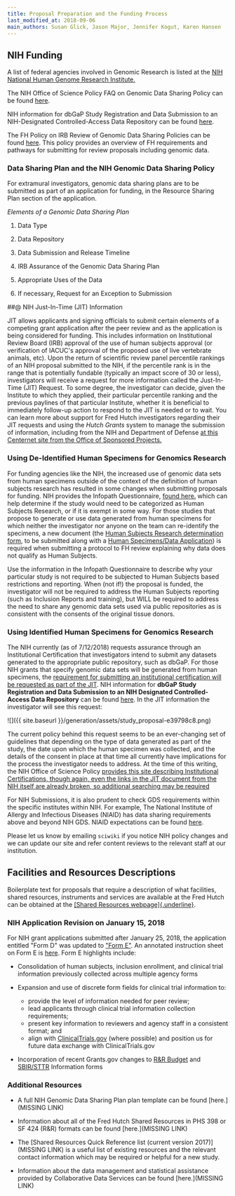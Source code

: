 ```yaml
---
title: Proposal Preparation and the Funding Process
last_modified_at: 2018-09-06
main_authors: Susan Glick, Jason Major, Jennifer Kogut, Karen Hansen
---
```

## NIH Funding

A list of federal agencies involved in Genomic Research is listed at the
[NIH National Human Genome Research
Institute.](https://www.genome.gov/10003899/other-federal-agencies-involved-in-genomics/)

The NIH Office of Science Policy FAQ on Genomic Data Sharing Policy can
be found
[here](https://osp.od.nih.gov/scientific-sharing/genomic-data-sharing-faqs/).


NIH information for dbGaP Study Registration and Data Submission to an
NIH-Designated Controlled-Access Data Repository can be found
[here](https://osp.od.nih.gov/scientific-sharing/researchers-institutional-certifications/).

The FH Policy on IRB Review of Genomic Data Sharing Policies can be
found
[here](https://centernet.fredhutch.org/cn/u/irb/policies-and-procedures/_jcr_content/leftParsys/download_27/file.res/Review-Genomic-Data-Sharing.pdf).
This policy provides an overview of FH requirements and pathways for
submitting for review proposals including genomic data.

### Data Sharing Plan and the NIH Genomic Data Sharing Policy

For extramural investigators, genomic data sharing plans are to be submitted as part of an application for funding, in the Resource Sharing Plan section of the application.

*Elements of a Genomic Data Sharing Plan*

1.  Data Type

2.  Data Repository

3.  Data Submission and Release Timeline

4.  IRB Assurance of the Genomic Data Sharing Plan

5.  Appropriate Uses of the Data

6.  If necessary, Request for an Exception to Submission

##@ NIH Just-In-Time (JIT) Information

JIT allows applicants and signing officials to submit certain elements
of a competing grant application after the peer review and as the
application is being considered for funding. This includes information
on Institutional Review Board (IRB) approval of the use of human
subjects approval (or verification of IACUC's approval of the proposed
use of live vertebrate animals, etc). Upon the return of scientific
review panel percentile rankings of an NIH proposal submitted to the
NIH, if the percentile rank is in the range that is potentially fundable
(typically an impact score of 30 or less), investigators will receive a
request for more information called the Just-In-Time (JIT) Request. To
some degree, the investigator can decide, given the Institute to which
they applied, their particular percentile ranking and the previous
paylines of that particular Institute, whether it is beneficial to
immediately follow-up action to respond to the JIT is needed or to wait.
You can learn more about support for Fred Hutch investigators regarding
their JIT requests and using the *Hutch Grants* system to manage the
submission of information, including from the NIH and Department of
Defense [at this Centernet site from the Office of Sponsored Projects.](https://centernet.fredhutch.org/cn/u/osr/sponsored-projects/just-in-time.html)


<!--
Direct links to FH support are:

-   [DOD Just-in-Time]

-   [NIH Just-in-Time]
-->

### Using De-Identified Human Specimens for Genomics Research

For funding agencies like the NIH, the increased use of genomic data
sets from human specimens outside of the context of the definition of
human subjects research has resulted in some changes when submitting
proposals for funding. NIH provides the Infopath Questionnaire, [found
here.](https://humansubjects.nih.gov/questionnaire) which
can help determine if the study would need to be categorized as Human
Subjects Research, or if it is exempt in some way. For those studies
that propose to generate or use data generated from human specimens for
which neither the investigator nor anyone on the team can re-identify
the specimens, a new document (the [Human Subjects Research
determination
form](https://extranet.fredhutch.org/en/f/irb/human-subjects-research.html),
to be submitted along with a [Human Specimens/Data
Application](https://centernet.fredhutch.org/cn/f/irb/applications-for-review.html))
is required when submitting a protocol to FH review explaining why
data does not qualify as Human Subjects.

Use the information in the Infopath Questionnaire to describe why your
particular study is not required to be subjected to Human Subjects based
restrictions and reporting. When (not if!) the proposal is funded, the
investigator will not be required to address the Human Subjects
reporting (such as Inclusion Reports and training), but WILL be required
to address the need to share any genomic data sets used via public
repositories as is consistent with the consents of the original tissue
donors.

### Using Identified Human Specimens for Genomics Research

The NIH currently (as of 7/12/2018) requests assurance through an
Institutional Certification that investigators intend to submit any
datasets generated to the appropriate public repository, such as dbGaP.
For those NIH grants that specify genomic data sets will be generated
from human specimens, the [requirement for submitting an institutional
certification will be requested as part of the
JIT](https://osp.od.nih.gov/scientific-sharing/institutional-certifications/).
NIH information for **dbGaP Study Registration and Data Submission to an
NIH Designated Controlled-Access Data Repository** can be found
[here](https://osp.od.nih.gov/scientific-sharing/researchers-institutional-certifications/).
In the JIT information the investigator will see this request:

![]({{ site.baseurl }}/generation/assets/study\_proposal-e39798c8.png)

The current policy behind this request seems to be an ever-changing set
of guidelines that depending on the type of data generated as part of
the study, the date upon which the human specimen was collected, and the
details of the consent in place at that time all currently have
implications for the process the investigator needs to address. At the
time of this writing, the NIH Office of Science Policy [provides this
site describing Institutional Certifications, though again, even the
links in the JIT document from the NIH itself are already broken, so
additional searching may be
required](https://osp.od.nih.gov/scientific-sharing/researchers-institutional-certifications/)

For NIH Submissions, it is also prudent to check GDS requirements within
the specific institutes within NIH. For example, The National Institute
of Allergy and Infectious Diseases (NIAID) has data sharing requirements
above and beyond NIH GDS. NIAID expectations can be found
[here](https://www.niaid.nih.gov/research/gds-expectations.).

Please let us know by emailing `sciwiki` if you notice NIH policy changes and we can update our site and refer content reviews to the relevant staff at our institution.

## Facilities and Resources Descriptions

Boilerplate text for proposals that require a description of what
facilities, shared resources, instruments and services are available at
the Fred Hutch can be obtained at the [[Shared Resources
webpage]{.underline}](https://sharedresources.fredhutch.org/grant-writers#cf-922).

### NIH Application Revision on January 15, 2018

For NIH grant applications submitted after January 25, 2018, the
application entitled "Form D" was updated to ["Form E"](https://www.niaid.nih.gov/grants-contracts/date-remember-january-25-2018-forms-e).
An annotated instruction sheet on Form E is
[here](https://grants.nih.gov/grants/how-to-apply-application-guide/resources/annotated-form-sets.htm).
Form E highlights include:

-   Consolidation of human subjects, inclusion enrollment, and clinical trial information previously collected across multiple agency forms

-   Expansion and use of discrete form fields for clinical trial information to:
    -   provide the level of information needed for peer review;
    -   lead applicants through clinical trial information collection requirements;
    -   present key information to reviewers and agency staff in a consistent format; and
    -   align with [ClinicalTrials.gov](https://clinicaltrials.gov/) (where possible) and position us for future data exchange with ClinicalTrials.gov

-   Incorporation of recent Grants.gov changes to [R&R Budget](https://grants.nih.gov/grants/how-to-apply-application-guide/forms-d/general/g.300-r&r-budget-form.htm) and [SBIR/STTR](https://sbir.nih.gov/) Information forms

### Additional Resources

-   A full NIH Genomic Data Sharing Plan plan template can be found [here.](MISSING LINK)

-   Information about all of the Fred Hutch Shared Resources in PHS 398 or SF 424 (R&R) formats can be found [here.](MISSING LINK)

-   The [Shared Resources Quick Reference list (current version 2017)](MISSING LINK) is a useful list of existing resources and the relevant contact information which may be required or helpful for a new study.

-   Information about the data management and statistical assistance  provided by Collaborative Data Services can be found [here.](MISSING LINK)

